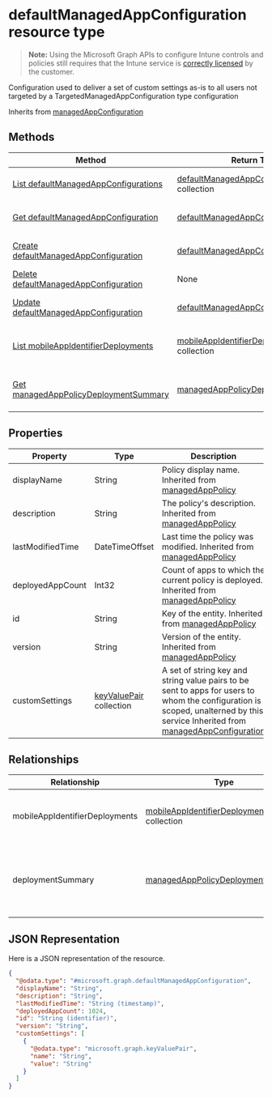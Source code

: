 ﻿# defaultManagedAppConfiguration resource type

> **Note:** Using the Microsoft Graph APIs to configure Intune controls and policies still requires that the Intune service is [correctly licensed](https://go.microsoft.com/fwlink/?linkid=839381) by the customer.

Configuration used to deliver a set of custom settings as-is to all users not targeted by a TargetedManagedAppConfiguration type configuration

Inherits from [managedAppConfiguration](../resources/intune_mam_managedappconfiguration.md)

## Methods
|Method|Return Type|Description|
|---|---|---|
|[List defaultManagedAppConfigurations](../api/intune_mam_defaultmanagedappconfiguration_list.md)|[defaultManagedAppConfiguration](../resources/intune_mam_defaultmanagedappconfiguration.md) collection|List properties and relationships of the [defaultManagedAppConfiguration](../resources/intune_mam_defaultmanagedappconfiguration.md) objects.|
|[Get defaultManagedAppConfiguration](../api/intune_mam_defaultmanagedappconfiguration_get.md)|[defaultManagedAppConfiguration](../resources/intune_mam_defaultmanagedappconfiguration.md)|Read properties and relationships of the [defaultManagedAppConfiguration](../resources/intune_mam_defaultmanagedappconfiguration.md) object.|
|[Create defaultManagedAppConfiguration](../api/intune_mam_defaultmanagedappconfiguration_create.md)|[defaultManagedAppConfiguration](../resources/intune_mam_defaultmanagedappconfiguration.md)|Create a new [defaultManagedAppConfiguration](../resources/intune_mam_defaultmanagedappconfiguration.md) object.|
|[Delete defaultManagedAppConfiguration](../api/intune_mam_defaultmanagedappconfiguration_delete.md)|None|Deletes a [defaultManagedAppConfiguration](../resources/intune_mam_defaultmanagedappconfiguration.md).|
|[Update defaultManagedAppConfiguration](../api/intune_mam_defaultmanagedappconfiguration_update.md)|[defaultManagedAppConfiguration](../resources/intune_mam_defaultmanagedappconfiguration.md)|Update the properties of a [defaultManagedAppConfiguration](../resources/intune_mam_defaultmanagedappconfiguration.md) object.|
|[List mobileAppIdentifierDeployments](../api/intune_mam_defaultmanagedappconfiguration_list_mobileappidentifierdeployment.md)|[mobileAppIdentifierDeployment](../resources/intune_mam_mobileappidentifierdeployment.md) collection|Get the mobileAppIdentifierDeployments from the mobileAppIdentifierDeployments navigation property.|
|[Get managedAppPolicyDeploymentSummary](../api/intune_mam_defaultmanagedappconfiguration_get_managedapppolicydeploymentsummary.md)|[managedAppPolicyDeploymentSummary](../resources/intune_mam_managedapppolicydeploymentsummary.md)|Get the [managedAppPolicyDeploymentSummary](../resources/intune_mam_managedapppolicydeploymentsummary.md) from the deploymentSummary navigation property.|

## Properties
|Property|Type|Description|
|---|---|---|
|displayName|String|Policy display name. Inherited from [managedAppPolicy](../resources/intune_mam_managedapppolicy.md)|
|description|String|The policy's description. Inherited from [managedAppPolicy](../resources/intune_mam_managedapppolicy.md)|
|lastModifiedTime|DateTimeOffset|Last time the policy was modified. Inherited from [managedAppPolicy](../resources/intune_mam_managedapppolicy.md)|
|deployedAppCount|Int32|Count of apps to which the current policy is deployed. Inherited from [managedAppPolicy](../resources/intune_mam_managedapppolicy.md)|
|id|String|Key of the entity. Inherited from [managedAppPolicy](../resources/intune_mam_managedapppolicy.md)|
|version|String|Version of the entity. Inherited from [managedAppPolicy](../resources/intune_mam_managedapppolicy.md)|
|customSettings|[keyValuePair](../resources/intune_mam_keyvaluepair.md) collection|A set of string key and string value pairs to be sent to apps for users to whom the configuration is scoped, unalterned by this service Inherited from [managedAppConfiguration](../resources/intune_mam_managedappconfiguration.md)|

## Relationships
|Relationship|Type|Description|
|---|---|---|
|mobileAppIdentifierDeployments|[mobileAppIdentifierDeployment](../resources/intune_mam_mobileappidentifierdeployment.md) collection|List of apps to which the policy is deployed. Inherited from [managedAppPolicy](../resources/intune_mam_managedapppolicy.md)|
|deploymentSummary|[managedAppPolicyDeploymentSummary](../resources/intune_mam_managedapppolicydeploymentsummary.md)|Navigation property to deployment summary of the configuration. Inherited from [managedAppPolicy](../resources/intune_mam_managedapppolicy.md)|

## JSON Representation
Here is a JSON representation of the resource.
<!-- {
  "blockType": "resource",
  "keyProperty": "id",
  "@odata.type": "microsoft.graph.defaultManagedAppConfiguration"
}
-->
```json
{
  "@odata.type": "#microsoft.graph.defaultManagedAppConfiguration",
  "displayName": "String",
  "description": "String",
  "lastModifiedTime": "String (timestamp)",
  "deployedAppCount": 1024,
  "id": "String (identifier)",
  "version": "String",
  "customSettings": [
    {
      "@odata.type": "microsoft.graph.keyValuePair",
      "name": "String",
      "value": "String"
    }
  ]
}
```



